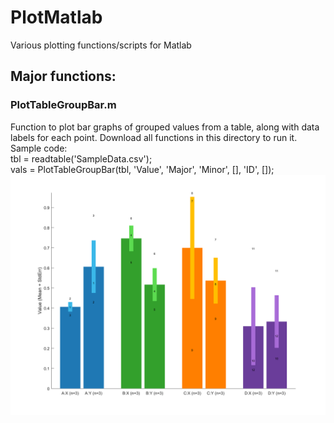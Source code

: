 # PlotMatlab
Various plotting functions/scripts for Matlab

## Major functions:  
### PlotTableGroupBar.m  
Function to plot bar graphs of grouped values from a table, along with data labels for each point. Download all functions in this directory to run it. Sample code:  
tbl = readtable('SampleData.csv');  
vals = PlotTableGroupBar(tbl, 'Value', 'Major', 'Minor', [], 'ID', []);  
![alt text](sample.png?raw=true "Title")
